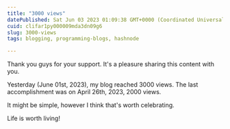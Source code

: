 ```yaml
---
title: "3000 views"
datePublished: Sat Jun 03 2023 01:09:38 GMT+0000 (Coordinated Universal Time)
cuid: clifar1py000009mda3dn09g6
slug: 3000-views
tags: blogging, programming-blogs, hashnode

---
```


Thank you guys for your support. It's a pleasure sharing this content with you. 

Yesterday (June 01st, 2023), my blog reached 3000 views.
The last accomplishment was on April 26th, 2023,  2000 views.

It might be simple, however I think that's worth celebrating.

Life is worth living!